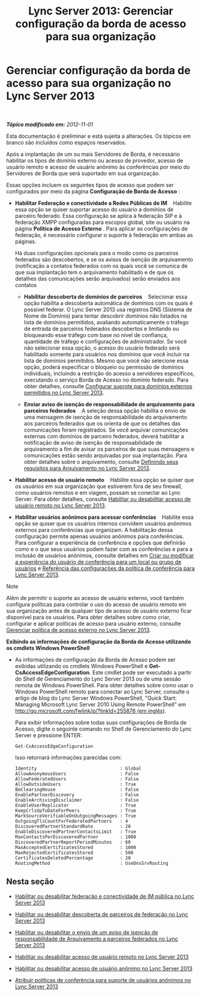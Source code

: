 ﻿---
title: 'Lync Server 2013: Gerenciar configuração da borda de acesso para sua organização'
TOCTitle: Gerenciar configuração da borda de acesso para sua organização
ms:assetid: 0145eb08-984f-4ecd-bf9c-364817619c2a
ms:mtpsurl: https://technet.microsoft.com/pt-br/library/JJ552443(v=OCS.15)
ms:contentKeyID: 49305668
ms.date: 05/19/2016
mtps_version: v=OCS.15
ms.translationtype: HT
---

# Gerenciar configuração da borda de acesso para sua organização no Lync Server 2013

 

_**Tópico modificado em:** 2012-11-01_

Esta documentação é preliminar e está sujeita a alterações. Os tópicos em branco são incluídos como espaços reservados.

Após a implantação de um ou mais Servidores de Borda, é necessário habilitar os tipos de domínio externo ou acesso de provedor, acesso de usuário remoto e acesso de usuário anônimo às conferências por meio do Servidores de Borda que será suportado em sua organização.

Essas opções incluem os seguintes tipos de acesso que podem ser configurados por meio da página **Configuração de Borda de Acesso** :

  - **Habilitar Federação e conectividade a Redes Públicas de IM**    Habilite essa opção se quiser suportar acesso do usuário a domínios de parceiro federado. Essa configuração se aplica à federação SIP e à federação XMPP configuradas para escopos global, site ou usuário na página **Política de Acesso Externo** . Para aplicar as configurações de federação, é necessário configurar o suporte à federação em ambas as páginas.
    
    Há duas configurações opcionais para o modo como os parceiros federados são descobertos, e se os avisos de isenção de arquivamento (notificação a contatos federados com os quais você se comunica de que sua implantação tem o arquivamento habilitado e de que os detalhes das comunicações serão arquivados) serão enviados aos contatos
    
      - **Habilitar descoberta de domínios de parceiros**    Selecionar essa opção habilita a descoberta automática de domínios com os quais é possível federar. O Lync Server 2013 usa registros DNS (Sistema de Nome de Domínio) para tentar descobrir domínios não listados na lista de domínios permitidos, avaliando automaticamente o tráfego de entrada de parceiros federados descobertos e limitando ou bloqueando esse tráfego com base no nível de confiança, quantidade de tráfego e configurações de administrador. Se você não selecionar essa opção, o acesso do usuário federado será habilitado somente para usuários nos domínios que você incluir na lista de domínios permitidos. Mesmo que você não selecione essa opção, poderá especificar o bloqueio ou permissão de domínios individuais, incluindo a restrição do acesso a servidores específicos, executando o serviço Borda de Acesso no domínio federado. Para obter detalhes, consulte [Configurar suprote para domínios externos permitidos no Lync Server 2013](lync-server-2013-configure-support-for-allowed-external-domains.md).
    
      - **Enviar aviso de isenção de responsabilidade de arquivamento para parceiros federados**    A seleção dessa opção habilita o envio de uma mensagem de isenção de responsabilidade do arquivamento aos parceiros federados que os orienta de que os detalhes das comunicações foram registrados. Se você arquivar comunicações externas com domínios de parceiro federados, deverá habilitar a notificação de aviso de isenção de responsabilidade de arquivamento a fim de avisar os parceiros de que suas mensagens e comunicações estão sendo arquivadas por sua implantação. Para obter detalhes sobre o arquivamento, consulte [Definindo seus requisitos para Arquivamento no Lync Server 2013](lync-server-2013-defining-your-requirements-for-archiving.md).

  - **Habilitar acesso de usuário remoto**    Habilite essa opção se quiser que os usuários em sua organização que estiverem fora de seu firewall, como usuários remotos e em viagem, possam se conectar ao Lync Server. Para obter detalhes, consulte [Habilitar ou desabilitar acesso de usuário remoto no Lync Server 2013](lync-server-2013-enable-or-disable-remote-user-access.md).

  - **Habilitar usuários anônimos para acessar conferências**    Habilite essa opção se quiser que os usuários internos convidem usuários anônimos externos para conferências que organizam. A habilitação dessa configuração permite apenas usuários anônimos para conferências. Para configurar a experiência de conferência e opções que definirão como e o que seus usuários podem fazer com as conferências e para a inclusão de usuários anônimos, consulte detalhes em [Criar ou modificar a experiência do usuário de conferência para um local ou grupo de usuários](https://technet.microsoft.com/pt-br/library/gg429715\(v=ocs.15\)) e [Referência das configurações da política de conferência para Lync Server 2013](lync-server-2013-conferencing-policy-settings-reference.md).

> [!NOTE]  
> Além de permitir o suporte ao acesso de usuário externo, você também configura políticas para controlar o uso do acesso de usuário remoto em sua organização antes de qualquer tipo de acesso de usuário externo ficar disponível para os usuários. Para obter detalhes sobre como criar, configurar e aplicar políticas de acesso para usuário externo, consulte <a href="lync-server-2013-manage-external-access-policy-for-your-organization.md">Gerenciar política de acesso externo no Lync Server 2013</a>.

**Exibindo as informações de configuração da Borda de Acesso utilizando os cmdlets Windows PowerShell**

  - As informações de configuração da Borda de Acesso podem ser exibidas utilizando os cmdlets Windows PowerShell e **Get-CsAccessEdgeConfiguration**. Este cmdlet pode ser executado a partir do Shell de Gerenciamento do Lync Server 2013 ou de uma sessão remota de Windows PowerShell. Para obter detalhes sobre como usar o Windows PowerShell remoto para conectar ao Lync Server, consulte o artigo de blog do Lync Server Windows PowerShell, "Quick Start: Managing Microsoft Lync Server 2010 Using Remote PowerShell" em [http://go.microsoft.com/fwlink/p/?linkId=255876 (em inglês)](http://go.microsoft.com/fwlink/p/?linkid=255876).
    
    Para exibir informações sobre todas suas configurações de Borda de Acesso, digite o seguinte comando no Shell de Gerenciamento do Lync Server e pressione ENTER:
    
        Get-CsAccessEdgeConfiguration
    
    Isso retornará informações parecidas com:
    
        Identity                               : Global
        AllowAnonymousUsers                    : False
        AllowFederatedUsers                    : False
        AllowOutsideUsers                      : True
        BeClearingHouse                        : False
        EnablePartnerDiscovery                 : False
        EnableArchivingDisclaimer              : False
        EnableUserReplicator                   : True
        KeepCrlsUpToDateForPeers               : True
        MarkSourceVerifiableOnOutgoingMessages : True
        OutgoingTlsCountForFederatedPartners   : 4
        DiscoveredPartnerStandardRate          : 20
        EnableDiscoveredPartnerContactsLimit   : True
        MaxContactsPerDiscoveredPartner        : 1000
        DiscoveredPartnerReportPeriodMinutes   : 60
        MaxAcceptedCertificatesStored          : 1000
        MaxRejectedCertificatesStored          : 500
        CertificatesDeletedPercentage          : 20
        RoutingMethod                          : UseDnsSrvRouting

## Nesta seção

  - [Habilitar ou desabilitar federação e conectividade de IM pública no Lync Server 2013](lync-server-2013-enable-or-disable-federation-and-public-im-connectivity.md)

  - [Habilitar ou desabilitar descoberta de parceiros de federação no Lync Server 2013](lync-server-2013-enable-or-disable-discovery-of-federation-partners.md)

  - [Habilitar ou desabilitar o envio de um aviso de isenção de responsabilidade de Arquivamento a parceiros federados no Lync Server 2013](lync-server-2013-enable-or-disable-sending-an-archiving-disclaimer-to-federated-partners.md)

  - [Habilitar ou desabilitar acesso de usuário remoto no Lync Server 2013](lync-server-2013-enable-or-disable-remote-user-access.md)

  - [Habilitar ou desabilitar acesso de usuário anônimo no Lync Server 2013](lync-server-2013-enable-or-disable-anonymous-user-access.md)

  - [Atribuir políticas de conferência para suporte de usuários anônimos no Lync Server 2013](lync-server-2013-assign-conferencing-policies-to-support-anonymous-users.md)

